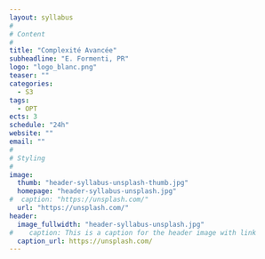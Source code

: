 ```yaml
---
layout: syllabus
#
# Content
#
title: "Complexité Avancée"
subheadline: "E. Formenti, PR"
logo: "logo_blanc.png"
teaser: ""
categories:
  - S3
tags:
  - OPT
ects: 3
schedule: "24h"
website: ""
email: ""
#
# Styling
#
image:
  thumb: "header-syllabus-unsplash-thumb.jpg"
  homepage: "header-syllabus-unsplash.jpg"
#  caption: "https://unsplash.com/"
  url: "https://unsplash.com/"
header:
  image_fullwidth: "header-syllabus-unsplash.jpg"
#    caption: This is a caption for the header image with link
  caption_url: https://unsplash.com/  
---
```

